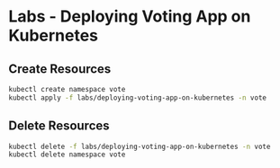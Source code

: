 # Labs - Deploying Voting App on Kubernetes

## Create Resources

```zsh
kubectl create namespace vote
kubectl apply -f labs/deploying-voting-app-on-kubernetes -n vote
```

## Delete Resources

```zsh
kubectl delete -f labs/deploying-voting-app-on-kubernetes -n vote
kubectl delete namespace vote
```
